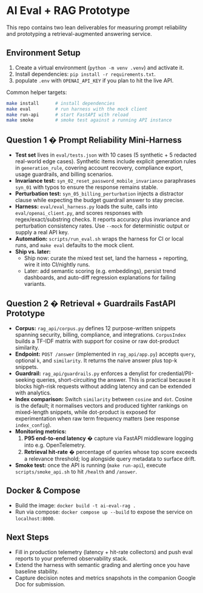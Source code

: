# AI Eval + RAG Prototype

This repo contains two lean deliverables for measuring prompt reliability and prototyping a retrieval-augmented answering service.

## Environment Setup

1. Create a virtual environment (`python -m venv .venv`) and activate it.
2. Install dependencies: `pip install -r requirements.txt`.
3. populate `.env` with  `OPENAI_API_KEY` if you plan to hit the live API.

Common helper targets:

```bash
make install      # install dependencies
make eval         # run harness with the mock client
make run-api      # start FastAPI with reload
make smoke        # smoke test against a running API instance
```

## Question 1 � Prompt Reliability Mini-Harness

- **Test set** lives in `eval/tests.json` with 10 cases (5 synthetic + 5 redacted real-world edge cases). Synthetic items include explicit generation rules in `generation_rule`, covering account recovery, compliance export, usage guardrails, and billing scenarios.
- **Invariance test:** `syn_02_reset_password_mobile_invariance` paraphrases `syn_01` with typos to ensure the response remains stable.
- **Perturbation test:** `syn_05_billing_perturbation` injects a distractor clause while expecting the budget guardrail answer to stay precise.
- **Harness:** `eval/eval_harness.py` loads the suite, calls into `eval/openai_client.py`, and scores responses with regex/exact/substring checks. It reports accuracy plus invariance and perturbation consistency rates. Use `--mock` for deterministic output or supply a real API key.
- **Automation:** `scripts/run_eval.sh` wraps the harness for CI or local runs, and `make eval` defaults to the mock client.
- **Ship vs. later:**
  - Ship now: curate the mixed test set, land the harness + reporting, wire it into CI/nightly runs.
  - Later: add semantic scoring (e.g. embeddings), persist trend dashboards, and auto-diff regression explanations for failing variants.

## Question 2 � Retrieval + Guardrails FastAPI Prototype

- **Corpus:** `rag_api/corpus.py` defines 12 purpose-written snippets spanning security, billing, compliance, and integrations. `CorpusIndex` builds a TF-IDF matrix with support for cosine or raw dot-product similarity.
- **Endpoint:** `POST /answer` (implemented in `rag_api/app.py`) accepts `query`, optional `k`, and `similarity`. It returns the naive answer plus top-k snippets.
- **Guardrail:** `rag_api/guardrails.py` enforces a denylist for credential/PII-seeking queries, short-circuiting the answer. This is practical because it blocks high-risk requests without adding latency and can be extended with analytics.
- **Index comparison:** Switch `similarity` between `cosine` and `dot`. Cosine is the default; it normalises vectors and produced tighter rankings on mixed-length snippets, while dot-product is exposed for experimentation when raw term frequency matters (see response `index_config`).
- **Monitoring metrics:**
  1. **P95 end-to-end latency** � capture via FastAPI middleware logging into e.g. OpenTelemetry.
  2. **Retrieval hit-rate** � percentage of queries whose top score exceeds a relevance threshold; log alongside query metadata to surface drift.
- **Smoke test:** once the API is running (`make run-api`), execute `scripts/smoke_api.sh` to hit `/health` and `/answer`.

## Docker & Compose

- Build the image: `docker build -t ai-eval-rag .`
- Run via compose: `docker compose up --build` to expose the service on `localhost:8000`.

## Next Steps

- Fill in production telemetry (latency + hit-rate collectors) and push eval reports to your preferred observability stack.
- Extend the harness with semantic grading and alerting once you have baseline stability.
- Capture decision notes and metrics snapshots in the companion Google Doc for submission.